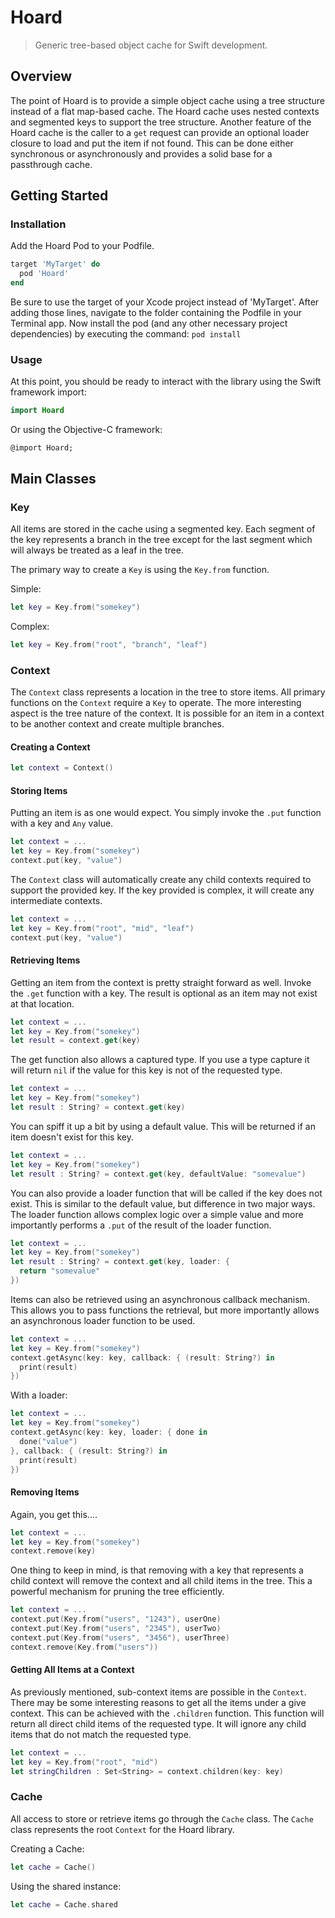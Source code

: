 # Hoard
> Generic tree-based object cache for Swift development.

## Overview
The point of Hoard is to provide a simple object cache using a tree structure instead of a flat map-based cache.  The Hoard cache uses nested contexts and segmented keys to support the tree structure.  Another feature of the Hoard cache is the caller to a `get` request can provide an optional loader closure to load and put the item if not found.  This can be done either synchronous or asynchronously and provides a solid base for a passthrough cache.

## Getting Started

### Installation

Add the Hoard Pod to your Podfile.
```ruby
target 'MyTarget' do
  pod 'Hoard'
end
```

Be sure to use the target of your Xcode project instead of 'MyTarget'.  After adding those lines, navigate to the folder containing the Podfile in your Terminal app.  Now install the pod (and any other necessary project dependencies) by executing the command: `pod install`

### Usage

At this point, you should be ready to interact with the library using the Swift framework import:

```swift
import Hoard
```

Or using the Objective-C framework:

```
@import Hoard;
```


## Main Classes

### Key

All items are stored in the cache using a segmented key.  Each segment of the key represents a branch in the tree except for the last segment which will always be treated as a leaf in the tree.  

The primary way to create a `Key` is using the `Key.from` function.

Simple:
```swift
let key = Key.from("somekey")
```

Complex:
```swift
let key = Key.from("root", "branch", "leaf")
```

### Context

The `Context` class represents a location in the tree to store items. All primary functions on the `Context` require a `Key` to operate.  The more interesting aspect is the tree nature of the context.  It is possible for an item in a context to be another context and create multiple branches.  

#### Creating a Context

```swift
let context = Context()
```

#### Storing Items

Putting an item is as one would expect.  You simply invoke the `.put` function with a key and `Any` value.

```swift
let context = ...
let key = Key.from("somekey")
context.put(key, "value")
```

The `Context` class will automatically create any child contexts required to support the provided key.  If the key provided is complex, it will create any intermediate contexts.  

```swift
let context = ...
let key = Key.from("root", "mid", "leaf")
context.put(key, "value")
```

#### Retrieving Items

Getting an item from the context is pretty straight forward as well.  Invoke the `.get` function with a key.  The result is optional as an item may not exist at that location.

```swift
let context = ...
let key = Key.from("somekey")
let result = context.get(key)
```

The get function also allows a captured type.  If you use a type capture it will return `nil` if the value for this key is not of the requested type.

```swift
let context = ...
let key = Key.from("somekey")
let result : String? = context.get(key)
```

You can spiff it up a bit by using a default value.  This will be returned if an item doesn't exist for this key.

```swift
let context = ...
let key = Key.from("somekey")
let result : String? = context.get(key, defaultValue: "somevalue")
```

You can also provide a loader function that will be called if the key does not exist. This is similar to the default value, but difference in two major ways.  The loader function allows complex logic over a simple value and more importantly performs a `.put` of the result of the loader function.  

```swift
let context = ...
let key = Key.from("somekey")
let result : String? = context.get(key, loader: {
  return "somevalue"
})
```

Items can also be retrieved using an asynchronous callback mechanism.  This allows you to pass functions the retrieval, but more importantly allows an asynchronous loader function to be used.

```swift
let context = ...
let key = Key.from("somekey")
context.getAsync(key: key, callback: { (result: String?) in
  print(result)
})
```

With a loader:
```swift
let context = ...
let key = Key.from("somekey")
context.getAsync(key: key, loader: { done in
  done("value")
}, callback: { (result: String?) in
  print(result)
})
```

#### Removing Items

Again, you get this....

```swift
let context = ...
let key = Key.from("somekey")
context.remove(key)
```

One thing to keep in mind, is that removing with a key that represents a child context will remove the context and all child items in the tree.  This a powerful mechanism for pruning the tree efficiently.  

```swift
let context = ...
context.put(Key.from("users", "1243"), userOne)
context.put(Key.from("users", "2345"), userTwo)
context.put(Key.from("users", "3456"), userThree)
context.remove(Key.from("users"))
```

#### Getting All Items at a Context

As previously mentioned, sub-context items are possible in the `Context`.  There may be some interesting reasons to get all the items under a give context.  This can be achieved with the `.children` function.  This function will return all direct child items of the requested type.  It will ignore any child items that do not match the requested type.

```swift
let context = ...
let key = Key.from("root", "mid")
let stringChildren : Set<String> = context.children(key: key)
```

### Cache

All access to store or retrieve items go through the `Cache` class. The `Cache` class represents the root `Context` for the Hoard library.  

Creating a Cache:

```swift
let cache = Cache()
```

Using the shared instance:
```swift
let cache = Cache.shared
```
